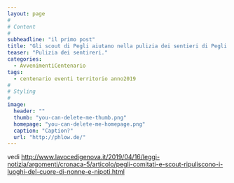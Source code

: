 ```yaml
---
layout: page
#
# Content
#
subheadline: "il primo post"
title: "Gli scout di Pegli aiutano nella pulizia dei sentieri di Pegli!"
teaser: "Pulizia dei sentireri."
categories:
  - AvvenimentiCentenario
tags:
  - centenario eventi territorio anno2019
#
# Styling
#
image:
  header: ""
  thumb: "you-can-delete-me-thumb.png"
  homepage: "you-can-delete-me-homepage.png"
  caption: "Caption?"
  url: "http://phlow.de/"
---
```



vedi http://www.lavocedigenova.it/2019/04/16/leggi-notizia/argomenti/cronaca-5/articolo/pegli-comitati-e-scout-ripuliscono-i-luoghi-del-cuore-di-nonne-e-nipoti.html

